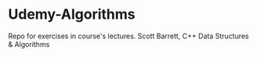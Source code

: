 # Udemy-Algorithms
Repo for exercises in course's lectures. Scott Barrett, C++ Data Structures &amp; Algorithms
